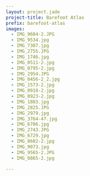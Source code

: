 ```yaml
---
layout: project.jade
project-title: Barefoot Atlas
prefix: barefoot-atlas
images:
  - IMG_9604-2.JPG
  - IMG_9534.jpg
  - IMG_7307.jpg
  - IMG_2755.JPG 
  - IMG_1746.jpg
  - IMG_0511-2.jpg
  - IMG_0795-2.jpg
  - IMG_2954.JPG
  - IMG_0456-2_2.jpg
  - IMG_1573-2.jpg
  - IMG_0918-2.jpg
  - IMG_0923-2.jpg
  - IMG_1803.jpg
  - IMG_2825.JPG
  - IMG_2979.jpg
  - IMG_3764-47.jpg
  - IMG_6706.jpg
  - IMG_2743.JPG
  - IMG_6729.jpg
  - IMG_0602-2.jpg
  - IMG_9073.jpg
  - IMG_9565-2.JPG
  - IMG_0865-2.jpg
  
---
```

